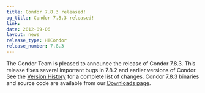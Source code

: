 ```yaml
---
title: Condor 7.8.3 released!
og_title: Condor 7.8.3 released!
link: 
date: 2012-09-06
layout: news
release_type: HTCondor
release_number: 7.8.3
---
```


The Condor Team is pleased to announce the release of Condor 7.8.3. This release fixes several important bugs in 7.8.2 and earlier versions of Condor.  See the <a href="manual/v7.8/9_3Stable_Release.html">Version History</a> for a complete list of changes. Condor 7.8.3 binaries and source code are available from our <a href="downloads/">Downloads page</a>. 
